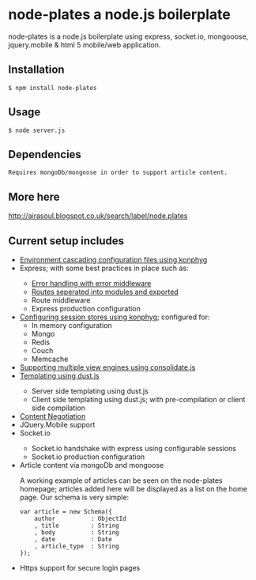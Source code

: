 # node-plates a node.js boilerplate

node-plates is a node.js boilerplate using express, socket.io, mongooose, jquery.mobile & html 5 mobile/web application.

## Installation

    $ npm install node-plates



## Usage

    $ node server.js


## Dependencies

    Requires mongoDb/mongoose in order to support article content.

## More here

http://airasoul.blogspot.co.uk/search/label/node.plates



## Current setup includes

<ul>
<li><a href="http://airasoul.blogspot.co.uk/2012/03/nodeplates-cascading-configuration.html">Environment cascading configuration files using konphyg</a></li>
<li>Express; with some best practices in place such as: </li>
<ul>
<li><a href="http://airasoul.blogspot.co.uk/2012/03/nodeplates-configuring-error-handlers.html">Error handling with error middleware</a></li>
<li><a href="http://airasoul.blogspot.co.uk/2012/03/nodeplates-seperate-routes-into-modules.html">Routes seperated into modules and exported</a></li>
<li>Route middleware</li>
<li>Express production configuration</li>
</ul>
<li><a href="http://airasoul.blogspot.co.uk/2012/03/nodejs-boilerplate-configuring-session.html">Configuring session stores using konphyg</a>; configured for:
<ul>
  <li>In memory configuration</li>
  <li>Mongo</li>
  <li>Redis</li>
  <li>Couch</li>
  <li>Memcache</li>
</ul>

<li><a href="http://airasoul.blogspot.co.uk/2012/05/nodejs-boilerplate-client-side.html">Supporting multiple view engines using consolidate.js</a></li>

<li><a href="http://airasoul.blogspot.co.uk/2012/05/nodejs-boilerplate-client-side.html">Templating using dust.js</a></li>
<ul>
<li>Server side templating using dust.js</li>
<li>Client side templating using dust.js; with pre-compilation or client side compilation</li>
</ul>

<li><a href="http://airasoul.blogspot.co.uk/2012/05/nodejs-boilerplate-client-side.html">Content Negotiation</a></li>

<li>JQuery.Mobile support</li>

<li>Socket.io</li>
<ul>
<li>Socket.io handshake with express using configurable sessions</li>
<li>Socket.io production configuration</li>
</ul>

<li>Article content via mongoDb and mongoose</li>

A working example of articles can be seen on the node-plates homepage; articles added here will be displayed as a list on the home page.
Our schema is very simple:

    var article = new Schema({
        author          : ObjectId
        , title         : String
        , body          : String
        , date          : Date
        , article_type  : String
    });

<li>Https support for secure login pages</li>


</ul>